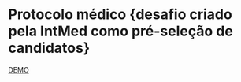 # Protocolo médico {desafio criado pela IntMed como pré-seleção de candidatos}

<a href="http://www.owpoga.com/soordle/demo/intmed/protocolos/recurso/scripts/">DEMO</a>
